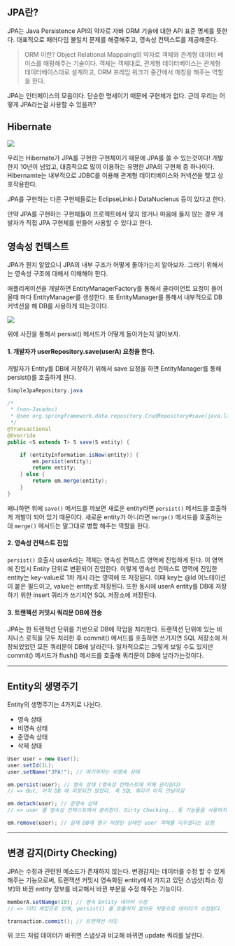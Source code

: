 ## JPA란?

JPA는 Java Persistence API의 약자로 자바 ORM 기술에 대한 API 표준 명세를 뜻한다. 대표적으로 패러다임 불일치 문제를 해결해주고, 영속성 컨텍스트를 제공해준다.

> ORM 이란?
Object Relational Mappaing의 약자로 객체와 관계형 데이터 베이스를 매핑해주는 기술이다. 객체는 객체대로, 관계형 데이터베이스는 관계형 데이터베이스대로 설계하고, ORM 프레임 워크가 중간에서 매칭을 해주는 역할을 한다.


JPA는 인터페이스의 모음이다. 단순한 명세이기 때문에 구현체가 없다. 근데 우리는 어떻게 JPA라는걸 사용할 수 있을까?

## Hibernate

![](https://velog.velcdn.com/images/sunggil-5125/post/2c763db0-cd8b-4909-8b6d-3a0c4e04c45e/image.png)

우리는 Hibernate가 JPA를 구현한 구현체이기 때문에 JPA를 쓸 수 있는것이다!
개발한지 10년이 넘었고, 대중적으로 많이 이용하는 유명한 JPA의 구현체 중 하나이다.
Hibernamte는 내부적으로 JDBC를 이용해 관계형 데이터베이스와 커넥션을 맺고 상호작용한다.

JPA를 구현하는 다른 구현체들로는 EclipseLink나 DataNuclenus 등이 있다고 한다.

만약 JPA를 구현하는 구현체들이 프로젝트에서 맞지 않거나 마음에 들지 않는 경우 개발자가 직접 JPA 구현체를 만들어 사용할 수 있다고 한다.

## 영속성 컨텍스트

JPA가 뭔지 알았으니 JPA의 내부 구조가 어떻게 돌아가는지 알아보자. 그러기 위해서는 영속성 구조에 대해서 이해해야 한다.

애플리케이션을 개발하면 EntityManagerFactory를 통해서 클라이언트 요청이 들어올때 마다 EntityManager를 생성한다. 또 EntityManager를 통해서 내부적으로 DB 커넥션을 해 DB를 사용하게 되는것이다.

![](https://velog.velcdn.com/images/sunggil-5125/post/8c9415ee-369c-4914-92db-8dc08b738df8/image.png)

위에 사진을 통해서 persist() 메서드가 어떻게 돌아가는지 알아보자.

#### 1. 개발자가 userRepository.save(userA) 요청을 한다.

개발자가 Entity를 DB에 저장하기 위해서 save 요청을 하면 EntityManager를 통해 persist()를 호출하게 된다. 

```java
SimpleJpaRepository.java

/*
 * (non-Javadoc)
 * @see org.springframework.data.repository.CrudRepository#save(java.lang.Object)
 */
@Transactional
@Override
public <S extends T> S save(S entity) {

	if (entityInformation.isNew(entity)) {
		em.persist(entity);
		return entity;
	} else {
		return em.merge(entity);
	}
}
```

왜냐하면 위에 ```save()``` 메서드를 까보면 새로운 entity라면 ```persist()``` 메서드를 호출하게 개발이 되어 있기 때문이다. 새로운 entity가 아니라면 ```merge()``` 메서드를 호출하는데 ```merge()``` 메서드는 말그대로 병합 해주는 역할을 한다.

#### 2. 영속성 컨텍스트 진입

```persist()``` 호출시 userA라는 객체는 영속성 컨텍스트 영역에 진입하게 된다. 이 영역에 진입시 Entity 단위로 변환되어 진입한다. 이렇게 영속성 컨텍스트 영역에 진입한 entity는 key-value로 1차 캐시 라는 영역에 또 저장된다. 이때 key는 @Id 어노테이션이 붙은 필드이고, value는 entity로 저장된다.
또한 동시에 userA entity를 DB에 저장하기 위한 insert 쿼리가 쓰기지연 SQL 저장소에 저장된다.

#### 3. 트랜젝션 커밋시 쿼리문 DB에 전송

JPA는 한 트랜잭션 단위를 기반으로 DB에 작업을 처리한다. 트랜잭션 단위에 있는 비지니스 로직을 모두 처리한 후 commit() 메서드를 호출하면 쓰기지연 SQL 저장소에 저장되었었던 모든 쿼리문이 DB에 날라간다.
일차적으로는 그렇게 보일 수도 있지만 commit() 메서드가 flush() 메서드를 호출해 쿼리문이 DB에 날라가는것이다.

---

## Entity의 생명주기

Entity의 생명주기는 4가지로 나뉜다.

>
- 영속 상태
- 비영속 상태
- 준영속 상태
- 삭제 상태

``` java
User user = new User();
user.setId(1L);
user.setName("JPA!"); // 여기까지는 비영속 상태

em.persist(user); // 영속 상태 (영속성 컨텍스트에 의해 관리된다)
// => But, 아직 DB 에 저장되진 않았다. 즉 SQL 쿼리가 아직 안날라감

em.detach(user); // 준영속 상태
// => user 를 영속성 컨텍스트에서 분리한다. Dirty Checking.. 등 기능들을 사용하지 못함

em.remove(user); // 실제 DB에 영구 저장된 상태인 user 객체를 지우겠다는 요청
```
---

## 변경 감지(Dirty Checking)

JPA는 수정과 관련된 메소드가 존재하지 않는다. 변경감지는 데이터를 수정 할 수 있게 해주는 기능으로써, 
트랜잭션 커밋시 영속화된 entity에서 가지고 있던 스냅샷(최소 정보)와 바뀐 entity 정보를 비교해서 바뀐 부분을 수정 해주는 기능이다. 

```java
memberA.setNamge(10); // 영속 Entity 데이터 수정
// => 더티 체킹으로 인해, persist() 를 호출하지 않아도 자동으로 데이터가 수정된다.

transaction.commit(); // 트랜잭션 커밋
```
위 코드 처럼 데이터가 바뀌면 스냅샷과 비교해 바뀌면 update 쿼리를 날린다.
